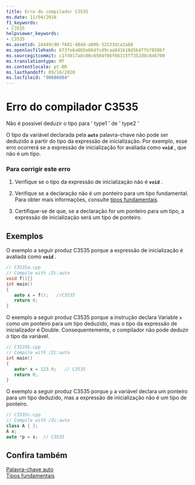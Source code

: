 ```yaml
---
title: Erro do compilador C3535
ms.date: 11/04/2016
f1_keywords:
- C3535
helpviewer_keywords:
- C3535
ms.assetid: 24449c98-f681-484d-a00b-32533dca3a88
ms.openlocfilehash: 673fe6a8b5eb6dfcd9caa841b18d5b47fb7858bf
ms.sourcegitcommit: c1fd917a8c06c6504f66f66315ff352d0c046700
ms.translationtype: MT
ms.contentlocale: pt-BR
ms.lasthandoff: 09/16/2020
ms.locfileid: "90686084"
---
```

# <a name="compiler-error-c3535"></a>Erro do compilador C3535

Não é possível deduzir o tipo para ' type1 ' de ' type2 '

O tipo da variável declarada pela **`auto`** palavra-chave não pode ser deduzido a partir do tipo da expressão de inicialização. Por exemplo, esse erro ocorrerá se a expressão de inicialização for avaliada como **`void`** , que não é um tipo.

### <a name="to-correct-this-error"></a>Para corrigir este erro

1. Verifique se o tipo da expressão de inicialização não é **`void`** .

1. Verifique se a declaração não é um ponteiro para um tipo fundamental. Para obter mais informações, consulte [tipos fundamentais](../../cpp/fundamental-types-cpp.md).

1. Certifique-se de que, se a declaração for um ponteiro para um tipo, a expressão de inicialização será um tipo de ponteiro.

## <a name="examples"></a>Exemplos

O exemplo a seguir produz C3535 porque a expressão de inicialização é avaliada como **`void`** .

```cpp
// C3535a.cpp
// Compile with /Zc:auto
void f(){}
int main()
{
   auto x = f();   //C3535
   return 0;
}
```

O exemplo a seguir produz C3535 porque a instrução declara Variable `x` como um ponteiro para um tipo deduzido, mas o tipo da expressão de inicializador é Double. Consequentemente, o compilador não pode deduzir o tipo da variável.

```cpp
// C3535b.cpp
// Compile with /Zc:auto
int main()
{
   auto* x = 123.0;   // C3535
   return 0;
}
```

O exemplo a seguir produz C3535 porque `p` a variável declara um ponteiro para um tipo deduzido, mas a expressão de inicialização não é um tipo de ponteiro.

```cpp
// C3535c.cpp
// Compile with /Zc:auto
class A { };
A x;
auto *p = x;  // C3535
```

## <a name="see-also"></a>Confira também

[Palavra-chave auto](../../cpp/auto-keyword.md)<br/>
[Tipos fundamentais](../../cpp/fundamental-types-cpp.md)
